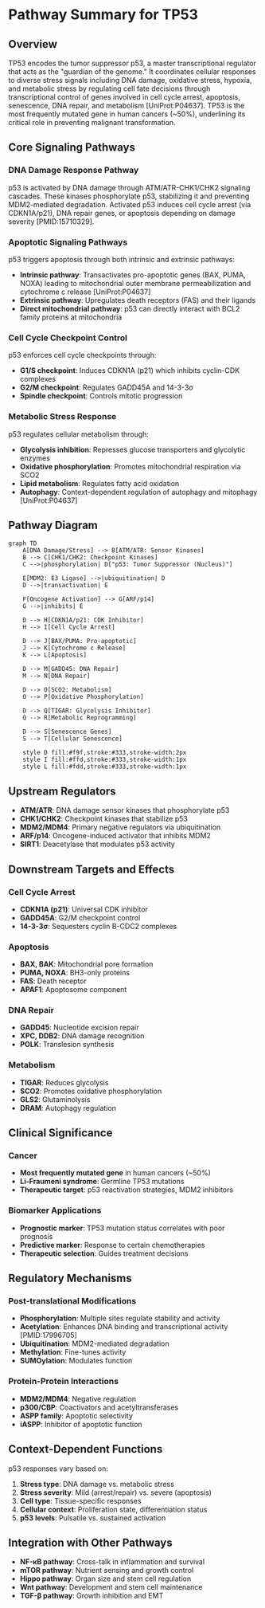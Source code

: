 # Pathway Summary for TP53

## Overview
TP53 encodes the tumor suppressor p53, a master transcriptional regulator that acts as the "guardian of the genome." It coordinates cellular responses to diverse stress signals including DNA damage, oxidative stress, hypoxia, and metabolic stress by regulating cell fate decisions through transcriptional control of genes involved in cell cycle arrest, apoptosis, senescence, DNA repair, and metabolism [UniProt:P04637]. TP53 is the most frequently mutated gene in human cancers (~50%), underlining its critical role in preventing malignant transformation.

## Core Signaling Pathways

### DNA Damage Response Pathway
p53 is activated by DNA damage through ATM/ATR-CHK1/CHK2 signaling cascades. These kinases phosphorylate p53, stabilizing it and preventing MDM2-mediated degradation. Activated p53 induces cell cycle arrest (via CDKN1A/p21), DNA repair genes, or apoptosis depending on damage severity [PMID:15710329].

### Apoptotic Signaling Pathways
p53 triggers apoptosis through both intrinsic and extrinsic pathways:
- **Intrinsic pathway**: Transactivates pro-apoptotic genes (BAX, PUMA, NOXA) leading to mitochondrial outer membrane permeabilization and cytochrome c release [UniProt:P04637]
- **Extrinsic pathway**: Upregulates death receptors (FAS) and their ligands
- **Direct mitochondrial pathway**: p53 can directly interact with BCL2 family proteins at mitochondria

### Cell Cycle Checkpoint Control
p53 enforces cell cycle checkpoints through:
- **G1/S checkpoint**: Induces CDKN1A (p21) which inhibits cyclin-CDK complexes
- **G2/M checkpoint**: Regulates GADD45A and 14-3-3σ
- **Spindle checkpoint**: Controls mitotic progression

### Metabolic Stress Response
p53 regulates cellular metabolism through:
- **Glycolysis inhibition**: Represses glucose transporters and glycolytic enzymes
- **Oxidative phosphorylation**: Promotes mitochondrial respiration via SCO2
- **Lipid metabolism**: Regulates fatty acid oxidation
- **Autophagy**: Context-dependent regulation of autophagy and mitophagy [UniProt:P04637]

## Pathway Diagram

```mermaid
graph TD
    A[DNA Damage/Stress] --> B[ATM/ATR: Sensor Kinases]
    B --> C[CHK1/CHK2: Checkpoint Kinases]
    C -->|phosphorylation| D["p53: Tumor Suppressor (Nucleus)"]
    
    E[MDM2: E3 Ligase] -->|ubiquitination| D
    D -->|transactivation| E
    
    F[Oncogene Activation] --> G[ARF/p14]
    G -->|inhibits| E
    
    D --> H[CDKN1A/p21: CDK Inhibitor]
    H --> I[Cell Cycle Arrest]
    
    D --> J[BAX/PUMA: Pro-apoptotic]
    J --> K[Cytochrome c Release]
    K --> L[Apoptosis]
    
    D --> M[GADD45: DNA Repair]
    M --> N[DNA Repair]
    
    D --> O[SCO2: Metabolism]
    O --> P[Oxidative Phosphorylation]
    
    D --> Q[TIGAR: Glycolysis Inhibitor]
    Q --> R[Metabolic Reprogramming]
    
    D --> S[Senescence Genes]
    S --> T[Cellular Senescence]
    
    style D fill:#f9f,stroke:#333,stroke-width:2px
    style I fill:#ffd,stroke:#333,stroke-width:1px
    style L fill:#fdd,stroke:#333,stroke-width:1px
```

## Upstream Regulators
- **ATM/ATR**: DNA damage sensor kinases that phosphorylate p53
- **CHK1/CHK2**: Checkpoint kinases that stabilize p53
- **MDM2/MDM4**: Primary negative regulators via ubiquitination
- **ARF/p14**: Oncogene-induced activator that inhibits MDM2
- **SIRT1**: Deacetylase that modulates p53 activity

## Downstream Targets and Effects

### Cell Cycle Arrest
- **CDKN1A (p21)**: Universal CDK inhibitor
- **GADD45A**: G2/M checkpoint control
- **14-3-3σ**: Sequesters cyclin B-CDC2 complexes

### Apoptosis
- **BAX, BAK**: Mitochondrial pore formation
- **PUMA, NOXA**: BH3-only proteins
- **FAS**: Death receptor
- **APAF1**: Apoptosome component

### DNA Repair
- **GADD45**: Nucleotide excision repair
- **XPC, DDB2**: DNA damage recognition
- **POLK**: Translesion synthesis

### Metabolism
- **TIGAR**: Reduces glycolysis
- **SCO2**: Promotes oxidative phosphorylation
- **GLS2**: Glutaminolysis
- **DRAM**: Autophagy regulation

## Clinical Significance

### Cancer
- **Most frequently mutated gene** in human cancers (~50%)
- **Li-Fraumeni syndrome**: Germline TP53 mutations
- **Therapeutic target**: p53 reactivation strategies, MDM2 inhibitors

### Biomarker Applications
- **Prognostic marker**: TP53 mutation status correlates with poor prognosis
- **Predictive marker**: Response to certain chemotherapies
- **Therapeutic selection**: Guides treatment decisions

## Regulatory Mechanisms

### Post-translational Modifications
- **Phosphorylation**: Multiple sites regulate stability and activity
- **Acetylation**: Enhances DNA binding and transcriptional activity [PMID:17996705]
- **Ubiquitination**: MDM2-mediated degradation
- **Methylation**: Fine-tunes activity
- **SUMOylation**: Modulates function

### Protein-Protein Interactions
- **MDM2/MDM4**: Negative regulation
- **p300/CBP**: Coactivators and acetyltransferases
- **ASPP family**: Apoptotic selectivity
- **iASPP**: Inhibitor of apoptotic function

## Context-Dependent Functions
p53 responses vary based on:
1. **Stress type**: DNA damage vs. metabolic stress
2. **Stress severity**: Mild (arrest/repair) vs. severe (apoptosis)
3. **Cell type**: Tissue-specific responses
4. **Cellular context**: Proliferation state, differentiation status
5. **p53 levels**: Pulsatile vs. sustained activation

## Integration with Other Pathways
- **NF-κB pathway**: Cross-talk in inflammation and survival
- **mTOR pathway**: Nutrient sensing and growth control
- **Hippo pathway**: Organ size and stem cell regulation
- **Wnt pathway**: Development and stem cell maintenance
- **TGF-β pathway**: Growth inhibition and EMT